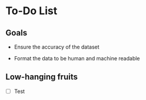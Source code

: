 # To-Do List

## Goals

- Ensure the accuracy of the dataset

- Format the data to be human and machine readable

## Low-hanging fruits

- [ ] Test

